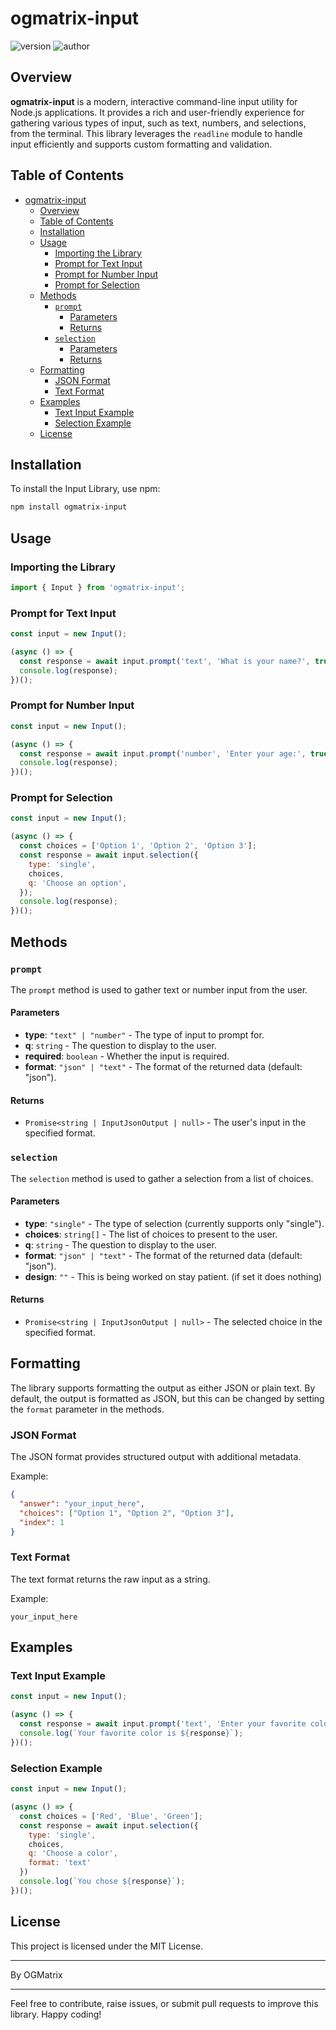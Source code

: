 # ogmatrix-input

![version](https://img.shields.io/badge/version-0.0.1-blue)
![author](https://img.shields.io/badge/author-OGMatrix-green)

## Overview

**ogmatrix-input** is a modern, interactive command-line input utility for Node.js applications. It provides a rich and user-friendly experience for gathering various types of input, such as text, numbers, and selections, from the terminal. This library leverages the `readline` module to handle input efficiently and supports custom formatting and validation.

## Table of Contents

- [ogmatrix-input](#ogmatrix-input)
  - [Overview](#overview)
  - [Table of Contents](#table-of-contents)
  - [Installation](#installation)
  - [Usage](#usage)
    - [Importing the Library](#importing-the-library)
    - [Prompt for Text Input](#prompt-for-text-input)
    - [Prompt for Number Input](#prompt-for-number-input)
    - [Prompt for Selection](#prompt-for-selection)
  - [Methods](#methods)
    - [`prompt`](#prompt)
      - [Parameters](#parameters)
      - [Returns](#returns)
    - [`selection`](#selection)
      - [Parameters](#parameters-1)
      - [Returns](#returns-1)
  - [Formatting](#formatting)
    - [JSON Format](#json-format)
    - [Text Format](#text-format)
  - [Examples](#examples)
    - [Text Input Example](#text-input-example)
    - [Selection Example](#selection-example)
  - [License](#license)

## Installation

To install the Input Library, use npm:

```bash
npm install ogmatrix-input
```

## Usage

### Importing the Library

```javascript
import { Input } from 'ogmatrix-input';
```

### Prompt for Text Input

```javascript
const input = new Input();

(async () => {
  const response = await input.prompt('text', 'What is your name?', true);
  console.log(response);
})();
```

### Prompt for Number Input

```javascript
const input = new Input();

(async () => {
  const response = await input.prompt('number', 'Enter your age:', true);
  console.log(response);
})();
```

### Prompt for Selection

```javascript
const input = new Input();

(async () => {
  const choices = ['Option 1', 'Option 2', 'Option 3'];
  const response = await input.selection({
    type: 'single',
    choices,
    q: 'Choose an option',
  });
  console.log(response);
})();
```

## Methods

### `prompt`

The `prompt` method is used to gather text or number input from the user.

#### Parameters

- **type**: `"text" | "number"` - The type of input to prompt for.
- **q**: `string` - The question to display to the user.
- **required**: `boolean` - Whether the input is required.
- **format**: `"json" | "text"` - The format of the returned data (default: "json").

#### Returns

- `Promise<string | InputJsonOutput | null>` - The user's input in the specified format.

### `selection`

The `selection` method is used to gather a selection from a list of choices.

#### Parameters

- **type**: `"single"` - The type of selection (currently supports only "single").
- **choices**: `string[]` - The list of choices to present to the user.
- **q**: `string` - The question to display to the user.
- **format**: `"json" | "text"` - The format of the returned data (default: "json").
- **design**: `""` - This is being worked on stay patient. (if set it does nothing)

#### Returns

- `Promise<string | InputJsonOutput | null>` - The selected choice in the specified format.

## Formatting

The library supports formatting the output as either JSON or plain text. By default, the output is formatted as JSON, but this can be changed by setting the `format` parameter in the methods.

### JSON Format

The JSON format provides structured output with additional metadata.

Example:
```json
{
  "answer": "your_input_here",
  "choices": ["Option 1", "Option 2", "Option 3"],
  "index": 1
}
```

### Text Format

The text format returns the raw input as a string.

Example:
```
your_input_here
```

## Examples

### Text Input Example

```javascript
const input = new Input();

(async () => {
  const response = await input.prompt('text', 'Enter your favorite color:', true, 'text');
  console.log(`Your favorite color is ${response}`);
})();
```

### Selection Example

```javascript
const input = new Input();

(async () => {
  const choices = ['Red', 'Blue', 'Green'];
  const response = await input.selection({
    type: 'single',
    choices,
    q: 'Choose a color',
    format: 'text'
  })
  console.log(`You chose ${response}`);
})();
```

## License

This project is licensed under the MIT License.

---

By OGMatrix

---

Feel free to contribute, raise issues, or submit pull requests to improve this library. Happy coding!
